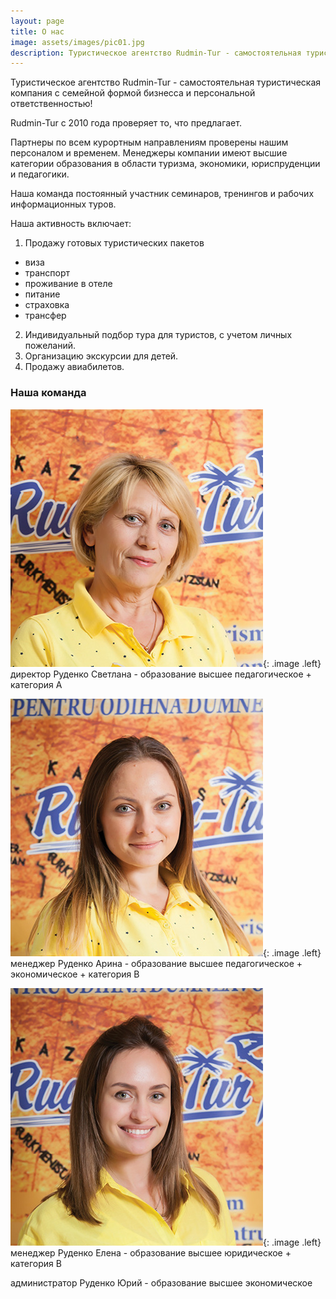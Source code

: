 ```yaml
---
layout: page
title: О нас
image: assets/images/pic01.jpg
description: Туристическое агентство Rudmin-Tur - самостоятельная туристическая компания с семейной формой бизнесса и персональной ответственностью!
---
```


Туристическое агентство Rudmin-Tur - самостоятельная туристическая компания с семейной формой бизнесса и персональной ответственностью!

Rudmin-Tur с 2010 года проверяет то, что предлагает.

Партнеры по всем курортным направлениям проверены нашим персоналом и временем.
Менеджеры компании имеют высшие категории образования в области туризма, экономики, юриспруденции и педагогики.

Наша команда постоянный участник семинаров, тренингов и рабочих информационных туров.

Наша активность включает:
  1. Продажу готовых туристических пакетов
  - виза
  - транспорт
  - проживание в отеле
  - питание
  - страховка
  - трансфер
  2. Индивидуальный подбор тура для туристов, с учетом личных пожеланий.
  3. Организацию экскурсии для детей.
  4. Продажу авиабилетов.

### Наша команда

![директор Руденко Светлана](assets/images/team4.jpg){: .image .left}
директор Руденко Светлана - образование высшее педагогическое + категория А


![менеджер Руденко Арина](assets/images/team3.jpg){: .image .left}
менеджер Руденко Арина - образование высшее педагогическое + экономическое + категория В


![менеджер Руденко Елена](assets/images/team2.jpg){: .image .left}
менеджер Руденко Елена - образование высшее юридическое + категория В


администратор Руденко Юрий - образование высшее экономическое
